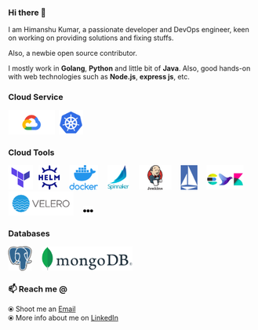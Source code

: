 ### Hi there 👋

<!--
**justsimplify/justsimplify** is a ✨ _special_ ✨ repository because its `README.md` (this file) appears on your GitHub profile.

Here are some ideas to get you started:

- 🔭 I’m currently working on ...
- 🌱 I’m currently learning ...
- 👯 I’m looking to collaborate on ...
- 🤔 I’m looking for help with ...
- 💬 Ask me about ...
- 📫 How to reach me: ...
- 😄 Pronouns: ...
- ⚡ Fun fact: ...
-->

I am Himanshu Kumar, a passionate developer and DevOps engineer, keen on working on providing solutions and fixing stuffs.

Also, a newbie open source contributor.

I mostly work in **Golang**, **Python** and little bit of **Java**. Also, good hands-on with web technologies such as **Node.js**, **express js**, etc.

### Cloud Service
<p float="left">
<img src="https://raw.githubusercontent.com/justsimplify/justsimplify/master/assets/google-cloud.png" height="50" title="Google Cloud Platform"/>&nbsp;
<img src="https://raw.githubusercontent.com/justsimplify/justsimplify/master/assets/k8s.png" height="50" title="Kubernetes"/>
</p>


### Cloud Tools
<p float="left">
<img src="https://raw.githubusercontent.com/justsimplify/justsimplify/master/assets/terraform.png" height="50" title="Terraform"/>&nbsp;&nbsp;
<img src="https://raw.githubusercontent.com/justsimplify/justsimplify/master/assets/helm.svg" height="50" title="Helm"/>&nbsp;&nbsp;&nbsp;&nbsp;
<img src="https://raw.githubusercontent.com/justsimplify/justsimplify/master/assets/docker.png" height="50" title="Docker"/>&nbsp;&nbsp;&nbsp;&nbsp;
<img src="https://raw.githubusercontent.com/justsimplify/justsimplify/master/assets/spinnaker.svg" height="50" title="Spinnaker"/>&nbsp;&nbsp;&nbsp;&nbsp;
<img src="https://raw.githubusercontent.com/justsimplify/justsimplify/master/assets/jenkins.png" height="50" title="Jenkins"/>&nbsp;&nbsp;&nbsp;&nbsp;
<img src="https://raw.githubusercontent.com/justsimplify/justsimplify/master/assets/istio.svg" height="50" title="Istio"/>&nbsp;&nbsp;&nbsp;&nbsp;
<img src="https://raw.githubusercontent.com/justsimplify/justsimplify/master/assets/efk.png" height="50" title="EFK Stack"/>&nbsp;&nbsp;&nbsp;&nbsp;
<img src="https://raw.githubusercontent.com/justsimplify/justsimplify/master/assets/velero.svg" height="50" title="Velero"/>&nbsp;&nbsp;&nbsp;&nbsp;
<img src="https://raw.githubusercontent.com/justsimplify/justsimplify/master/assets/etc.png" height="20"/>
</p>


### Databases
<p float="left">
<img src="https://raw.githubusercontent.com/justsimplify/justsimplify/master/assets/pg.png" height="50" title="Postgres"/>&nbsp;&nbsp;&nbsp;&nbsp;
<img src="https://raw.githubusercontent.com/justsimplify/justsimplify/master/assets/mongo.png" height="50" title="MongoDB"/>
</p>

<!--- ![Stats's](https://github-readme-stats.vercel.app/api?username=justsimplify&count_private=true&show_icons=true) --->

### 📫 Reach me @
⦿ Shoot me an [Email](mailto:himanshu.kumar133@gmail.com)<br>
⦿ More info about me on [LinkedIn](https://www.linkedin.com/in/himanshu-kumar-57864196/)
